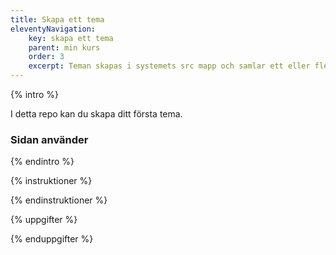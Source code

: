 ```yaml
---
title: Skapa ett tema
eleventyNavigation:
    key: skapa ett tema
    parent: min kurs
    order: 3
    excerpt: Teman skapas i systemets src mapp och samlar ett eller flera områden
---
```


{% intro %}

I detta repo kan du skapa ditt första tema.

### Sidan använder

{% endintro %}

{% instruktioner %}

{% endinstruktioner %}

{% uppgifter %}


{% enduppgifter %}
